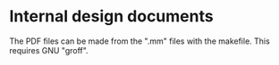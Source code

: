 #   Internal design documents

The PDF files can be made from the ".mm" files with the makefile. This requires GNU "groff".
